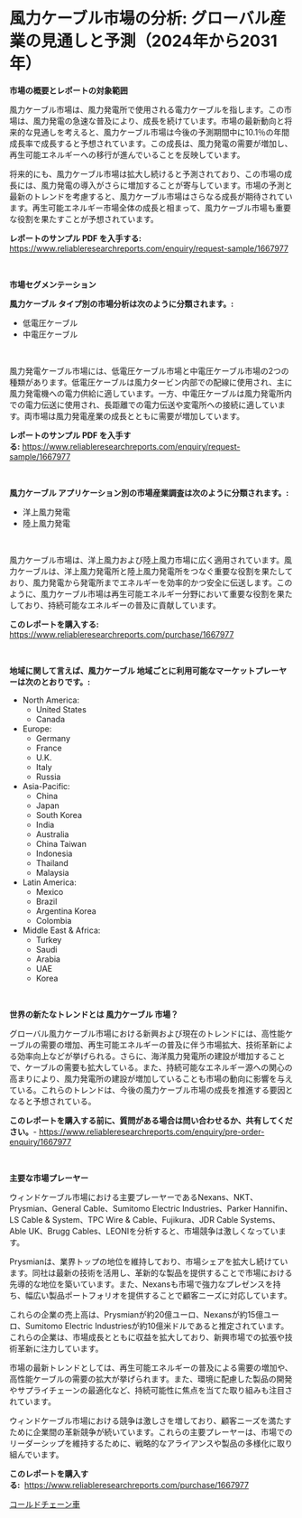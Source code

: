 <p><h1>風力ケーブル市場の分析: グローバル産業の見通しと予測（2024年から2031年）</h1></p><p><strong>市場の概要とレポートの対象範囲</strong></p>
<p><p>風力ケーブル市場は、風力発電所で使用される電力ケーブルを指します。この市場は、風力発電の急速な普及により、成長を続けています。市場の最新動向と将来的な見通しを考えると、風力ケーブル市場は今後の予測期間中に10.1％の年間成長率で成長すると予想されています。この成長は、風力発電の需要が増加し、再生可能エネルギーへの移行が進んでいることを反映しています。</p><p>将来的にも、風力ケーブル市場は拡大し続けると予測されており、この市場の成長には、風力発電の導入がさらに増加することが寄与しています。市場の予測と最新のトレンドを考慮すると、風力ケーブル市場はさらなる成長が期待されています。再生可能エネルギー市場全体の成長と相まって、風力ケーブル市場も重要な役割を果たすことが予想されています。</p></p>
<p><strong>レポートのサンプル PDF を入手する:</strong> <a href="https://www.reliableresearchreports.com/enquiry/request-sample/1667977">https://www.reliableresearchreports.com/enquiry/request-sample/1667977</a></p>
<p>&nbsp;</p>
<p><strong>市場セグメンテーション</strong></p>
<p><strong>風力ケーブル タイプ別の市場分析は次のように分類されます。:</strong></p>
<p><ul><li>低電圧ケーブル</li><li>中電圧ケーブル</li></ul></p>
<p>&nbsp;</p>
<p><p>風力発電ケーブル市場には、低電圧ケーブル市場と中電圧ケーブル市場の2つの種類があります。低電圧ケーブルは風力タービン内部での配線に使用され、主に風力発電機への電力供給に適しています。一方、中電圧ケーブルは風力発電所内での電力伝送に使用され、長距離での電力伝送や変電所への接続に適しています。両市場は風力発電産業の成長とともに需要が増加しています。</p></p>
<p><strong>レポートのサンプル PDF を入手する:</strong>&nbsp;<a href="https://www.reliableresearchreports.com/enquiry/request-sample/1667977">https://www.reliableresearchreports.com/enquiry/request-sample/1667977</a></p>
<p>&nbsp;</p>
<p><strong> 風力ケーブル アプリケーション別の市場産業調査は次のように分類されます。:</strong></p>
<p><ul><li>洋上風力発電</li><li>陸上風力発電</li></ul></p>
<p>&nbsp;</p>
<p><p>風力ケーブル市場は、洋上風力および陸上風力市場に広く適用されています。風力ケーブルは、洋上風力発電所と陸上風力発電所をつなぐ重要な役割を果たしており、風力発電から発電所までエネルギーを効率的かつ安全に伝送します。このように、風力ケーブル市場は再生可能エネルギー分野において重要な役割を果たしており、持続可能なエネルギーの普及に貢献しています。</p></p>
<p><strong>このレポートを購入する:</strong>&nbsp; <a href="https://www.reliableresearchreports.com/purchase/1667977">https://www.reliableresearchreports.com/purchase/1667977</a></p>
<p>&nbsp;</p>
<p><strong>地域に関して言えば、風力ケーブル 地域ごとに利用可能なマーケットプレーヤーは次のとおりです。:</strong></p>
<p><ul>
    <li>
        North America:
        <ul>
            <li>United States</li>
            <li>Canada</li>
        </ul>
    </li>
    <li>
        Europe:
        <ul>
            <li>Germany</li>
            <li>France</li>
            <li>U.K.</li>
            <li>Italy</li>
            <li>Russia</li>
        </ul>
    </li>
    <li>
        Asia-Pacific:
        <ul>
            <li>China</li>
            <li>Japan</li>
            <li>South Korea</li>
            <li>India</li>
            <li>Australia</li>
            <li>China Taiwan</li>
            <li>Indonesia</li>
            <li>Thailand</li>
            <li>Malaysia</li>
        </ul>
    </li>
    <li>
        Latin America:
        <ul>
            <li>Mexico</li>
            <li>Brazil</li>
            <li>Argentina Korea</li>
            <li>Colombia</li>
        </ul>
    </li>
    <li>
        Middle East & Africa:
        <ul>
            <li>Turkey</li>
            <li>Saudi</li>
            <li>Arabia</li>
            <li>UAE</li>
            <li>Korea</li>
        </ul>
    </li>
    </ul></p>
<p>&nbsp;</p>
<p><strong>世界の新たなトレンドとは 風力ケーブル 市場？</strong></p>
<p><p>グローバル風力ケーブル市場における新興および現在のトレンドには、高性能ケーブルの需要の増加、再生可能エネルギーの普及に伴う市場拡大、技術革新による効率向上などが挙げられる。さらに、海洋風力発電所の建設が増加することで、ケーブルの需要も拡大している。また、持続可能なエネルギー源への関心の高まりにより、風力発電所の建設が増加していることも市場の動向に影響を与えている。これらのトレンドは、今後の風力ケーブル市場の成長を推進する要因となると予想されている。</p></p>
<p><strong>このレポートを購入する前に、質問がある場合は問い合わせるか、共有してください。</strong>- <a href="https://www.reliableresearchreports.com/enquiry/pre-order-enquiry/1667977">https://www.reliableresearchreports.com/enquiry/pre-order-enquiry/1667977</a></p>
<p>&nbsp;</p>
<p><strong>主要な市場プレーヤー</strong></p>
<p><p>ウィンドケーブル市場における主要プレーヤーであるNexans、NKT、Prysmian、General Cable、Sumitomo Electric Industries、Parker Hannifin、LS Cable & System、TPC Wire & Cable、Fujikura、JDR Cable Systems、Able UK、Brugg Cables、LEONIを分析すると、市場競争は激しくなっています。 </p><p>Prysmianは、業界トップの地位を維持しており、市場シェアを拡大し続けています。同社は最新の技術を活用し、革新的な製品を提供することで市場における先導的な地位を築いています。また、Nexansも市場で強力なプレゼンスを持ち、幅広い製品ポートフォリオを提供することで顧客ニーズに対応しています。</p><p>これらの企業の売上高は、Prysmianが約20億ユーロ、Nexansが約15億ユーロ、Sumitomo Electric Industriesが約10億米ドルであると推定されています。これらの企業は、市場成長とともに収益を拡大しており、新興市場での拡張や技術革新に注力しています。</p><p>市場の最新トレンドとしては、再生可能エネルギーの普及による需要の増加や、高性能ケーブルの需要の拡大が挙げられます。また、環境に配慮した製品の開発やサプライチェーンの最適化など、持続可能性に焦点を当てた取り組みも注目されています。</p><p>ウィンドケーブル市場における競争は激しさを増しており、顧客ニーズを満たすために企業間の革新競争が続いています。これらの主要プレーヤーは、市場でのリーダーシップを維持するために、戦略的なアライアンスや製品の多様化に取り組んでいます。</p></p>
<p><strong>このレポートを購入する:</strong>&nbsp;&nbsp;<a href="https://www.reliableresearchreports.com/purchase/1667977">https://www.reliableresearchreports.com/purchase/1667977</a></p>
<p><p><a href="https://github.com/Sophiaard2003/Market-Research-Report-List-1/blob/main/788849015199.md">コールドチェーン車</a></p></p>